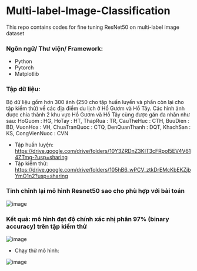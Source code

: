 # Multi-label-Image-Classification
This repo contains codes for fine tuning ResNet50 on multi-label image dataset
### Ngôn ngữ/ Thư viện/ Framework:
* Python
* Pytorch
* Matplotlib
### Tập dữ liệu:
Bộ dữ liệu gồm hơn 300 ảnh (250 cho tập huấn luyến và phần còn lại cho tập kiểm thử) về các địa điểm du lịch ở Hồ Gươm và Hồ Tây. Các hình ảnh được chia thành 2 khu vực Hồ Gươm và Hồ Tây cùng được gán đa nhãn như sau:
HoGuom : HG,
HoTay : HT,
ThapRua : TR,
CauTheHuc : CTH,
BuuDien : BD,
VuonHoa : VH,
ChuaTranQuoc : CTQ,
DenQuanThanh : DQT,
KhachSan : KS,
CongVienNuoc : CVN
* Tập huấn luyện: https://drive.google.com/drive/folders/10Y3ZRDnZ3KIT3cFRpol5EV4V614ZTmg-?usp=sharing
* Tập kiểm thử: https://drive.google.com/drive/folders/105hB6_wPCV_ztkDrEMcKbEKZjbYmO1n2?usp=sharing
### Tinh chỉnh lại mô hình Resnet50 sao cho phù hợp với bài toán
![image](https://github.com/nguyenhoanganh2002/Multi-label-Image-Classification/assets/79850337/fb416a5f-3eb4-4ad6-ba7e-1d761542dfa5)
### Kết quả: mô hình đạt độ chính xác nhị phân 97% (binary accuracy) trên tập kiểm thử 
![image](https://github.com/nguyenhoanganh2002/Multi-label-Image-Classification/assets/79850337/a0b1acb5-ed7c-4147-b0ec-6e7514479755)
* Chạy thử mô hình:

![image](https://github.com/nguyenhoanganh2002/Multi-label-Image-Classification/assets/79850337/7fdc4f72-3e92-4a25-9e33-f9b7e9fe78dd)
